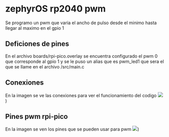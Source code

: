 # zephyrOS rp2040 pwm
Se programo un pwm que varia el ancho de pulso desde el minimo hasta llegar al maximo en el gpio 1

## Deficiones de pines
En el archivo boards/rpi-pico.overlay se encuentra configurado el pwm 0 que corresponde al gpio 1 y se le puso un alias que es pwm_led1 que sera el que se llame en el archivo /src/main.c 

## Conexiones
En la imagen se ve las conexiones para ver el funcionamiento del codigo
![](https://github.com/ltherreraro/Wally/blob/main/Imagenes/conexion_pwm.png))

## Pines pwm rpi-pico
En la imagen se ven los pines que se pueden usar para pwm
![](https://github.com/ltherreraro/Wally/blob/main/Imagenes/raspberryPipicoPWM.PNG))
